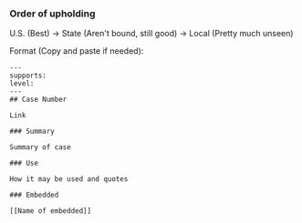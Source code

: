 ### Order of upholding
U.S. (Best) -> State (Aren't bound, still good) -> Local (Pretty much unseen)


Format (Copy and paste if needed):

```
---
supports: 
level: 
---
## Case Number

Link

### Summary

Summary of case

### Use

How it may be used and quotes

### Embedded

[[Name of embedded]]

```